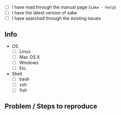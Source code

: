 <!-- ISSUES NOT FOLLOWING THIS TEMPLATE WILL BE CLOSED AND DELETED -->

<!-- Check all that apply [x] -->

- [ ] I have read through the manual page (`sake --help`)
- [ ] I have the latest version of sake
- [ ] I have searched through the existing issues

## Info

- OS
    - [ ] Linux
    - [ ] Mac OS X
    - [ ] Windows
    - [ ] Etc.

- Shell
    - [ ] bash
    - [ ] zsh
    - [ ] fish

## Problem / Steps to reproduce
